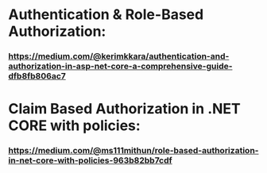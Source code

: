 # Authentication & Role-Based Authorization:
### https://medium.com/@kerimkkara/authentication-and-authorization-in-asp-net-core-a-comprehensive-guide-dfb8fb806ac7

# Claim Based Authorization in .NET CORE with policies:
### https://medium.com/@ms111mithun/role-based-authorization-in-net-core-with-policies-963b82bb7cdf
